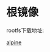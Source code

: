 # 根镜像
rootfs下载地址:

[alpine](http://dl-cdn.alpinelinux.org/alpine/v3.15.3/releases/x86_64/alpine-minirootfs-3.12.1-x86_64.tar.gz "rootfs")
